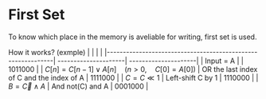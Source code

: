 # First Set
To know which place in the memory is aveliable for writing, first set is used.

How it works? (exmple)
|                                                             |                      |                      |
|-------------------------------------------------------------| ---------------------| ---------------------|
| Input = A                                                   |                                             | 1011000              |
| $C[n] = C[n-1] \lor A[n] \quad (n>0, \quad C[0] = A[0]$)    | OR the last index of C and the index of A   | 1111000              |
| $C = C \ll 1$                                               | Left-shift C by 1                           | 1110000              |
| $B = \vec{C} \land A$                                       | And not(C) and A                            | 0001000              |